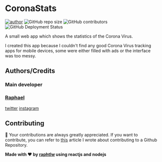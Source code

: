 # CoronaStats

<!-- Badges -->
[![author](https://img.shields.io/badge/Author-raphtlw-lightgrey?style=for-the-badge)](https://github.com/raphtlw)  ![GitHub repo size](https://img.shields.io/github/repo-size/raphtlw/coronastats?color=blue&style=for-the-badge)  ![GitHub contributors](https://img.shields.io/github/contributors/raphtlw/coronastats?style=for-the-badge)  ![GitHub Deployment Status](https://img.shields.io/github/workflow/status/raphtlw/coronastats/Node%20Continuous%20Integration?label=actions&logo=github&style=for-the-badge)

A small web app which shows the statistics of the Corona Virus.

I created this app because I couldn't find any good Corona Virus tracking apps for mobile devices, some were either filled with ads or the interface was too messy.

## Authors/Credits

### Main developer

### [Raphael](https://github.com/raphtlw)

[twitter](https://twitter.com/raphtlw)
[instagram](https://instagram.com/raphtlw)

## Contributing

👀 Your contributions are always greatly appreciated.
If you want to contribute, you can refer to [this](https://medium.com/javascript-in-plain-english/how-to-contribute-to-a-github-repository-project-78f777623f18) article I wrote about contributing to a Github Repository.

**Made with ❤ by [raphtlw](https://github.com/raphtlw) using reactjs and nodejs**
